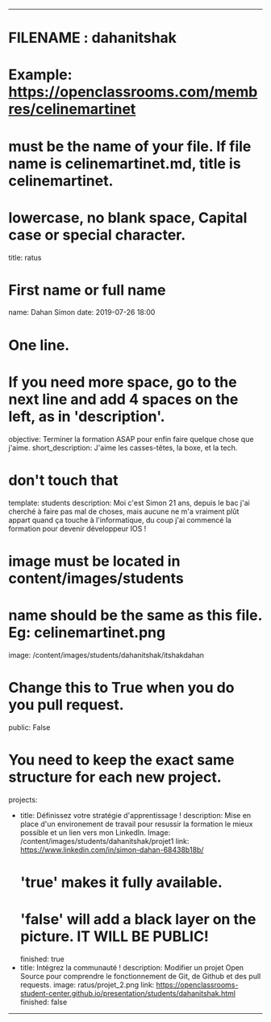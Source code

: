 ﻿---

# FILENAME : dahanitshak
# Example: https://openclassrooms.com/membres/celinemartinet
# must be the name of your file. If file name is celinemartinet.md, title is celinemartinet.
# lowercase, no blank space, Capital case or special character.
title: ratus

# First name or full name
name: Dahan Simon
date: 2019-07-26 18:00

# One line.
# If you need more space, go to the next line and add 4 spaces on the left, as in 'description'.
objective: Terminer la formation ASAP pour enfin faire quelque chose que j'aime.
short_description: J'aime les casses-têtes, la boxe, et la tech.

# don't touch that
template: students
description:
    Moi c'est Simon 21 ans, depuis le bac j'ai cherché à faire pas mal de choses, 
    mais aucune ne m'a vraiment plût appart quand ça touche à l'informatique, du coup
    j'ai commencé la formation pour devenir développeur IOS !

# image must be located in content/images/students
# name should be the same as this file. Eg: celinemartinet.png
image: /content/images/students/dahanitshak/itshakdahan

# Change this to True when you do you pull request.
public: False

# You need to keep the exact same structure for each new project.
projects:
  - title: Définissez votre stratégie d'apprentissage !
    description: Mise en place d'un environement de travail pour resussir la formation le mieux possible et un lien vers mon LinkedIn.
    Image: /content/images/students/dahanitshak/projet1
    link: https://www.linkedin.com/in/simon-dahan-68438b18b/
    # 'true' makes it fully available.
    # 'false' will add a black layer on the picture. IT WILL BE PUBLIC!
    finished: true
  - title: Intégrez la communauté !
    description: Modifier un projet Open Source pour comprendre le fonctionnement de Git, de Github et des pull requests. 
    image: ratus/projet_2.png
    link: https://openclassrooms-student-center.github.io/presentation/students/dahanitshak.html
    finished: false
---

